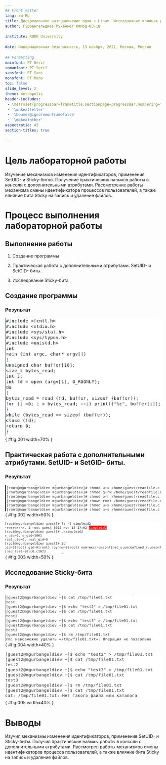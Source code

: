 ```yaml
---
## Front matter
lang: ru-RU
title: Дискреционное разграничение прав в Linux. Исследование влияния дополнительных атрибутов
author: Гурбангельдиев Мухаммет НФИбд-03-18

institute: RUDN University

date: Информационная безопасность, 13 ноября, 2021, Москва, Россия

## Formatting
mainfont: PT Serif
romanfont: PT Serif
sansfont: PT Sans
monofont: PT Mono
toc: false
slide_level: 2
theme: metropolis
header-includes:
 - \metroset{progressbar=frametitle,sectionpage=progressbar,numbering=fraction}
 - '\makeatletter'
 - '\beamer@ignorenonframefalse'
 - '\makeatother'
aspectratio: 43
section-titles: true

---
```


# Цель лабораторной работы

Изучение механизмов изменения идентификаторов, применения SetUID- и Sticky-битов. Получение практических навыков работы в консоли с дополнительными атрибутами. Рассмотрение работы механизма смены идентификатора процессов пользователей, а также влияние бита Sticky на запись и удаление файлов.

# Процесс выполнения лабораторной работы

## Выполнение работы

1. Создание программы

2. Практическая работа с дополнительными атрибутами. SetUID- и SetGID- биты.

3. Исследование Sticky-бита


## Создание программы

### Результат

![Программа readfile.c](https://github.com/Mukhammet/information-security/blob/master/lab05/picture/12.png?raw=true){ #fig:001 width=70% }


## Практическая работа с дополнительными атрибутами. SetUID- и SetGID- биты.

### Результат

![Смена владельца и изменения прав](https://github.com/Mukhammet/information-security/blob/master/lab05/picture/16.jpg?raw=true){ #fig:002 width=50% }

![Проверка правильности установки новых атрибутов и смены владельца](https://github.com/Mukhammet/information-security/blob/master/lab05/picture/10.jpg?raw=true){ #fig:003 width=50% }


## Исследование Sticky-бита

### Результат

![Установленные права и разрешенные действия для групп](https://github.com/Mukhammet/information-security/blob/master/lab05/picture/19.jpg?raw=true){ #fig:004 width=40% }

![Установленные права и разрешенные действия для групп](https://github.com/Mukhammet/information-security/blob/master/lab05/picture/22.jpg?raw=true){ #fig:005 width=40% }


# Выводы

Изучил механизмы изменения идентификаторов, примененив SetUID- и Sticky-биты. Получил практические навыкы работы в консоли с дополнительными атрибутами. Рассмотрел работы механизмов смены идентификаторов процесса пользователей, а также влияние бита Sticky на запись и удаление файлов.
